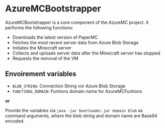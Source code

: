 # AzureMCBootstrapper

AzureMCBootstrapper is a core component of the AzureMC project. It performs the following functions:

- Downloads the latest version of PaperMC
- Fetches the most recent server data from Azure Blob Storage
- Initiates the Minecraft server
- Collects and uploads server data after the Minecraft server has stopped
- Requests the removal of the VM

## Envoirement variables
- `BLOB_STRING`: Connection String vor Azure Blob Storage
- `FUNCTIONS_DOMAIN`: Funtions domain name for AzureMCFuntions

***or***

Provide the variables via ``java -jar bootloader.jar domain blob`` as command arguments, where the blob string and domain name are Base64 encoded.